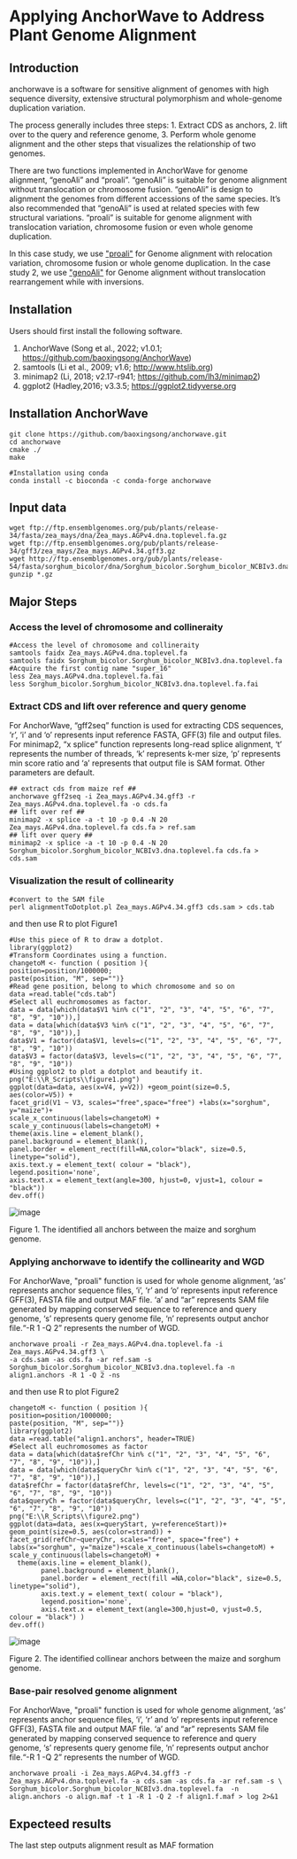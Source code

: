 # Applying AnchorWave to Address Plant Genome Alignment

## Introduction
anchorwave is a software for  sensitive alignment of genomes with high sequence diversity, extensive structural polymorphism and whole-genome duplication variation.

The process generally includes three steps: 1.	 Extract CDS as anchors, 2. lift over to the query and reference genome, 3. Perform whole genome alignment and the other steps that visualizes the relationship of two genomes.

There are two functions implemented in AnchorWave for genome alignment, “genoAli” and “proali”. “genoAli” is suitable for genome alignment without translocation or chromosome fusion. “genoAli” is design to alignment the genomes from different accessions of the same species. It’s also recommended that “genoAli” is used at related species with few structural variations. “proali” is suitable for genome alignment with translocation variation, chromosome fusion or even whole genome duplication.

In this case study, we use ["proali"](https://github.com/Bio-protocol/anchorwave_protocol/tree/master/workflow) for Genome alignment with relocation variation, chromosome fusion or whole genome duplication.
In the case study 2, we use ["genoAli"](https://github.com/Bio-protocol/anchorwave_protocol/tree/master/workflow2-case-study2) for Genome alignment without translocation rearrangement while with inversions.
## Installation
Users should first install the following software.

1.	AnchorWave (Song et al., 2022; v1.0.1; https://github.com/baoxingsong/AnchorWave)
2.	samtools (Li et al., 2009; v1.6; http://www.htslib.org)
3.	minimap2 (Li, 2018; v2.17-r941; https://github.com/lh3/minimap2)
4.	ggplot2 (Hadley,2016; v3.3.5; https://ggplot2.tidyverse.org

## Installation AnchorWave
```
git clone https://github.com/baoxingsong/anchorwave.git
cd anchorwave
cmake ./
make
```
```
#Installation using conda
conda install -c bioconda -c conda-forge anchorwave
```

## Input data
```
wget ftp://ftp.ensemblgenomes.org/pub/plants/release-34/fasta/zea_mays/dna/Zea_mays.AGPv4.dna.toplevel.fa.gz
wget ftp://ftp.ensemblgenomes.org/pub/plants/release-34/gff3/zea_mays/Zea_mays.AGPv4.34.gff3.gz
wget http://ftp.ensemblgenomes.org/pub/plants/release-54/fasta/sorghum_bicolor/dna/Sorghum_bicolor.Sorghum_bicolor_NCBIv3.dna.toplevel.fa.gz
gunzip *.gz
```


## Major Steps

### Access the level of chromosome and collineraity

```
#Access the level of chromosome and collineraity
samtools faidx Zea_mays.AGPv4.dna.toplevel.fa
samtools faidx Sorghum_bicolor.Sorghum_bicolor_NCBIv3.dna.toplevel.fa
#Acquire the first contig name "super_16" 
less Zea_mays.AGPv4.dna.toplevel.fa.fai 
less Sorghum_bicolor.Sorghum_bicolor_NCBIv3.dna.toplevel.fa.fai 

```

### Extract CDS and lift over reference and query genome

For AnchorWave, “gff2seq” function is used for extracting CDS sequences, ‘r’, ‘i’ and ‘o’ represents input reference FASTA, GFF(3) file and output files. For minimap2, “x splice” function represents long-read splice alignment, ‘t’ represents the number of threads, ‘k’ represents k-mer size, ‘p’ represents min score ratio and ‘a’ represents that output file is SAM format. Other parameters are default. 

```
## extract cds from maize ref ##
anchorwave gff2seq -i Zea_mays.AGPv4.34.gff3 -r Zea_mays.AGPv4.dna.toplevel.fa -o cds.fa
## lift over ref ##
minimap2 -x splice -a -t 10 -p 0.4 -N 20 Zea_mays.AGPv4.dna.toplevel.fa cds.fa > ref.sam
## lift over query ##
minimap2 -x splice -a -t 10 -p 0.4 -N 20 Sorghum_bicolor.Sorghum_bicolor_NCBIv3.dna.toplevel.fa cds.fa > cds.sam
```


### Visualization the result of collinearity

```
#convert to the SAM file
perl alignmentToDotplot.pl Zea_mays.AGPv4.34.gff3 cds.sam > cds.tab
```
and then use R to plot Figure1
```
#Use this piece of R to draw a dotplot.
library(ggplot2)
#Transform Coordinates using a function.
changetoM <- function ( position ){
position=position/1000000;
paste(position, "M", sep="")}
#Read gene position, belong to which chromosome and so on
data =read.table("cds.tab")
#Select all euchromosomes as factor.
data = data[which(data$V1 %in% c("1", "2", "3", "4", "5", "6", "7", "8", "9", "10")),]
data = data[which(data$V3 %in% c("1", "2", "3", "4", "5", "6", "7", "8", "9", "10")),]
data$V1 = factor(data$V1, levels=c("1", "2", "3", "4", "5", "6", "7", "8", "9", "10"))
data$V3 = factor(data$V3, levels=c("1", "2", "3", "4", "5", "6", "7", "8", "9", "10"))
#Using ggplot2 to plot a dotplot and beautify it.
png("E:\\R_Scripts\\figure1.png")
ggplot(data=data, aes(x=V4, y=V2)) +geom_point(size=0.5, aes(color=V5)) +
facet_grid(V1 ~ V3, scales="free",space="free") +labs(x="sorghum", y="maize")+
scale_x_continuous(labels=changetoM) + scale_y_continuous(labels=changetoM) +
theme(axis.line = element_blank(),
panel.background = element_blank(),
panel.border = element_rect(fill=NA,color="black", size=0.5, linetype="solid"),
axis.text.y = element_text( colour = "black"),
legend.position='none',
axis.text.x = element_text(angle=300, hjust=0, vjust=1, colour = "black"))
dev.off()

```
![image](https://github.com/Bio-protocol/anchorwave_protocol/blob/master/graphs/figure1.png)

Figure 1. The identified all anchors between the maize and sorghum genome.

### Applying anchorwave to identify the collinearity and WGD

For 	AnchorWave, "proali" function is used for whole genome alignment, ‘as’ represents anchor sequence files, ‘i’, ‘r’ and ‘o’ represents input reference GFF(3), FASTA file and output MAF file. ‘a’ and “ar” represents SAM file generated by mapping conserved sequence to reference and query genome, ‘s’ represents query genome file, ‘n’ represents output anchor file.“-R 1 -Q 2” represents the number of WGD.

```
anchorwave proali -r Zea_mays.AGPv4.dna.toplevel.fa -i Zea_mays.AGPv4.34.gff3 \
-a cds.sam -as cds.fa -ar ref.sam -s Sorghum_bicolor.Sorghum_bicolor_NCBIv3.dna.toplevel.fa -n align1.anchors -R 1 -Q 2 -ns

```
and then use R to plot Figure2

```
changetoM <- function ( position ){
position=position/1000000;
paste(position, "M", sep="")}
library(ggplot2)
data =read.table("align1.anchors", header=TRUE)
#Select all euchromosomes as factor
data = data[which(data$refChr %in% c("1", "2", "3", "4", "5", "6", "7", "8", "9", "10")),]
data = data[which(data$queryChr %in% c("1", "2", "3", "4", "5", "6", "7", "8", "9", "10")),]
data$refChr = factor(data$refChr, levels=c("1", "2", "3", "4", "5", "6", "7", "8", "9", "10"))
data$queryCh = factor(data$queryChr, levels=c("1", "2", "3", "4", "5", "6", "7", "8", "9", "10"))
png("E:\\R_Scripts\\figure2.png")
ggplot(data=data, aes(x=queryStart, y=referenceStart))+
geom_point(size=0.5, aes(color=strand)) +
facet_grid(refChr~queryChr, scales="free", space="free") +
labs(x="sorghum", y="maize")+scale_x_continuous(labels=changetoM) +
scale_y_continuous(labels=changetoM) +
  theme(axis.line = element_blank(),
        panel.background = element_blank(),
        panel.border = element_rect(fill =NA,color="black", size=0.5, linetype="solid"),
        axis.text.y = element_text( colour = "black"),
        legend.position='none',
        axis.text.x = element_text(angle=300,hjust=0, vjust=0.5, colour = "black") )
dev.off()
```
![image](https://github.com/Bio-protocol/anchorwave_protocol/blob/master/graphs/figure2.png)

Figure 2. The identified collinear anchors between the maize and sorghum genome.
### Base-pair resolved genome alignment
For 	AnchorWave, "proali" function is used for whole genome alignment, ‘as’ represents anchor sequence files, ‘i’, ‘r’ and ‘o’ represents input reference GFF(3), FASTA file and output MAF file. ‘a’ and “ar” represents SAM file generated by mapping conserved sequence to reference and query genome, ‘s’ represents query genome file, ‘n’ represents output anchor file.“-R 1 -Q 2” represents the number of WGD.

```
anchorwave proali -i Zea_mays.AGPv4.34.gff3 -r Zea_mays.AGPv4.dna.toplevel.fa -a cds.sam -as cds.fa -ar ref.sam -s \
Sorghum_bicolor.Sorghum_bicolor_NCBIv3.dna.toplevel.fa  -n align.anchors -o align.maf -t 1 -R 1 -Q 2 -f align1.f.maf > log 2>&1
```
## Expecteed results

The last step outputs alignment result as MAF formation 

